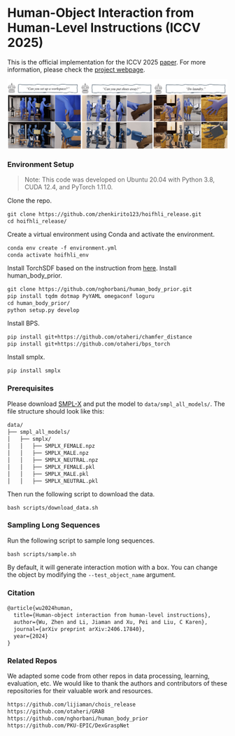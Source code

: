 
# Human-Object Interaction from Human-Level Instructions (ICCV 2025)

This is the official implementation for the ICCV 2025 [paper](https://arxiv.org/abs/2406.17840). For more information, please check the [project webpage](https://hoifhli.github.io/).

![CHOIS Teaser](teaser.png)

### Environment Setup
> Note: This code was developed on Ubuntu 20.04 with Python 3.8, CUDA 12.4, and PyTorch 1.11.0.

Clone the repo.
```
git clone https://github.com/zhenkirito123/hoifhli_release.git
cd hoifhli_release/
```
Create a virtual environment using Conda and activate the environment. 
```
conda env create -f environment.yml
conda activate hoifhli_env 
```
Install TorchSDF based on the instruction from [here](https://github.com/PKU-EPIC/DexGraspNet/blob/bd1b13d7248729af117e1d46aaa6266b147a3c7b/grasp_generation/README.md?plain=1#L30).
Install human_body_prior.
```
git clone https://github.com/nghorbani/human_body_prior.git
pip install tqdm dotmap PyYAML omegaconf loguru
cd human_body_prior/
python setup.py develop
```
Install BPS.
```
pip install git+https://github.com/otaheri/chamfer_distance
pip install git+https://github.com/otaheri/bps_torch
```
Install smplx.
```
pip install smplx
```




### Prerequisites 
Please download [SMPL-X](https://smpl-x.is.tue.mpg.de/index.html) and put the model to ```data/smpl_all_models/```. The file structure should look like this:

```
data/
├── smpl_all_models/
│   ├── smplx/
│   │   ├── SMPLX_FEMALE.npz
│   │   ├── SMPLX_MALE.npz
│   │   ├── SMPLX_NEUTRAL.npz
│   │   ├── SMPLX_FEMALE.pkl
│   │   ├── SMPLX_MALE.pkl
│   │   ├── SMPLX_NEUTRAL.pkl
```

Then run the following script to download the data.
```
bash scripts/download_data.sh
```


### Sampling Long Sequences
Run the following script to sample long sequences.
```
bash scripts/sample.sh
```
By default, it will generate interaction motion with a box. You can change the object by modifying the ```--test_object_name``` argument.

### Citation
```
@article{wu2024human,
  title={Human-object interaction from human-level instructions},
  author={Wu, Zhen and Li, Jiaman and Xu, Pei and Liu, C Karen},
  journal={arXiv preprint arXiv:2406.17840},
  year={2024}
}
```

### Related Repos
We adapted some code from other repos in data processing, learning, evaluation, etc. We would like to thank the authors and contributors of these repositories for their valuable work and resources.
```
https://github.com/lijiaman/chois_release
https://github.com/otaheri/GRAB
https://github.com/nghorbani/human_body_prior
https://github.com/PKU-EPIC/DexGraspNet
```